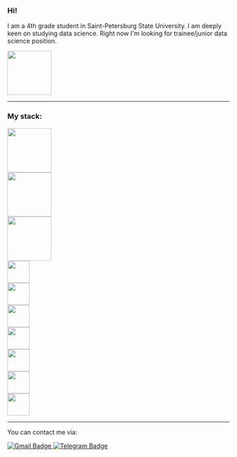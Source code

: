 ### Hi! 
I am a 4th grade student in Saint-Petersburg State University. I am deeply keen on studying data science. Right now I'm looking for trainee/junior data science position.


<div id="header" align="left">
  <img src="https://media.giphy.com/media/G1ifnX4d5tYFACktp9/giphy.gif" width="100"/>
</div>

---

### My stack:


<div id="header" align="left">
  <img src="https://store-images.s-microsoft.com/image/apps.37972.13510798882847238.aaaa73f1-0fc5-480b-8619-538d563b087a.494567bd-9177-4350-b15c-f9b823cb508c?mode=scale&q=90&h=300&w=300" width="100"/>
</div>
<div id="header" align="left">
  <img src="https://www.ovhcloud.com/sites/default/files/styles/text_media_horizontal/public/2021-09/ECX-1909_Hero_PostgreSQL_600x400%402x.png" width="100"/>
</div>
<div id="header" align="left">
  <img src="https://upload.wikimedia.org/wikipedia/commons/thumb/1/1b/R_logo.svg/1200px-R_logo.svg.png" width="100"/>
</div>
<div id="header" align="left">
  <img src="https://upload.wikimedia.org/wikipedia/commons/thumb/e/ed/Pandas_logo.svg/1200px-Pandas_logo.svg.png" width="50"/>
</div>
<div id="header" align="left">
  <img src="https://miro.medium.com/max/765/1*cyXCE-JcBelTyrK-58w6_Q.png" width="50"/>
</div>
<div id="header" align="left">
  <img src="https://keras.io/img/logo.png" width="50"/>
</div>
<div id="header" align="left">
  <img src="https://matplotlib.org/3.1.1/_static/logo2_compressed.svg" width="50"/>
</div>
<div id="header" align="left">
  <img src="https://user-images.githubusercontent.com/315810/92254613-279c8000-ee9f-11ea-9b73-5622a7d95f3f.png" width="50"/>
</div>
<div id="header" align="left">
  <img src="https://datafolkz.co.in/wp-content/uploads/2021/02/python_nltk.png" width="50"/>
</div>
<div id="header" align="left">
  <img src="https://upload.wikimedia.org/wikipedia/commons/thumb/0/05/Scikit_learn_logo_small.svg/1200px-Scikit_learn_logo_small.svg.png" width="50"/>
</div>


---





You can contact me via:

<div id="badges">
  <a href="mailto:abidueva.sarana02@gmail.com">
    <img src="https://img.shields.io/badge/Gmail-red?logo=Gmail&logoColor=white&style=for-the-badge" alt="Gmail Badge"/>
  </a>
  <a href="https://t.me/sarana_a">
    <img src="https://img.shields.io/badge/Telegram-blue?logo=Telegram&logoColor=blue&style=for-the-badge" alt="Telegram Badge"/>
  </a>
</div>

<!--
**SaranaAbidueva/SaranaAbidueva** is a ✨ _special_ ✨ repository because its `README.md` (this file) appears on your GitHub profile.

Here are some ideas to get you started:

- 🔭 I’m currently working on ...
- 🌱 I’m currently learning ...
- 👯 I’m looking to collaborate on ...
- 🤔 I’m looking for help with ...
- 💬 Ask me about ...
- 📫 How to reach me: ...
- 😄 Pronouns: ...
- ⚡ Fun fact: ...
-->
